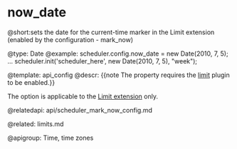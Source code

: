 now_date
=============
@short:sets the date for the current-time marker in the Limit extension (enabled by the configuration - mark_now)

@type: Date
@example:
scheduler.config.now_date = new Date(2010, 7, 5);
...
scheduler.init('scheduler_here', new Date(2010, 7, 5), "week");

@template:	api_config
@descr:
{{note The property requires the [limit](extensions_list.md#limit) plugin to be enabled.}}

The option is applicable to the [Limit extension](limits.md) only.


@relatedapi:
	api/scheduler_mark_now_config.md
    
@related:
	limits.md
	
@apigroup: Time, time zones